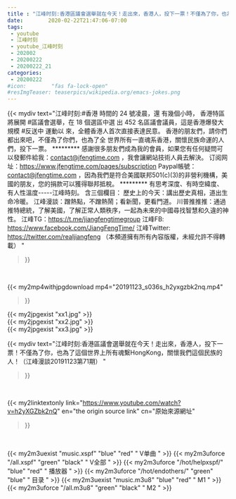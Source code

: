 ```yaml
---
title : "江峰时刻:香港區議會選舉就在今天！走出來，香港人，投下一票！不僅為了你，也為了這個世界上所有魂繫HongKong，關懷我們這個民族的人！（江峰漫談20191123第71期） "
date:        2020-02-22T21:47:06-07:00
tags:
 - youtube
 - 江峰时刻
 - youtube_江峰时刻
 - 202002
 - 20200222
 - 20200222_21
categories:
 - 20200222
#icon:        "fas fa-lock-open"
#resImgTeaser: teaserpics/wikipedia.org/emacs-jokes.png
---
```


{{< mydiv text="江峰时刻:#香港 時間的 24 號凌晨，還 有幾個小時， 香港特區將展開 #區議會選舉，在 18 個選區中選 出 452 名區議會議員，這是香港爆發大規模 #反送中 運動以 來，全體香港人首次直接表達民意。 香港的朋友們，請你們都出來吧，不僅為了你們，也為了全 世界所有一直魂系香港，關懷民族命運的人們，投下一票。     ********* 感謝很多朋友們成為我的會員，如果您有任何疑問可以發郵件給我：contact@jfengtime.com ，我會讓網站技術人員去解決。 订阅网址：https://www.jfengtime.com/pages/subscription Paypal帳號：contact@jfengtime.com ，因為我們是符合美國联邦501(c)(3)的非營利機構，美國的朋友，您的捐款可以獲得聯邦抵稅。     ********* 有思考深度、有時空緯度、有人性溫度-----江峰時刻。 含三個欄目： 歷史上的今天：講出歷史真相，道出生命冷暖。 江峰漫談：蹭熱點，不蹭熱鬧；看新聞，更看門道。 川普推推推：通過推特總統，了解美國，了解正常人類秩序，一起為未來的中國尋找智慧和久違的神性。  江峰TG：https://t.me/jiangfengtimegroup 江峰FB: https://www.facebook.com/JiangFengTime/ 江峰Twitter: https://twitter.com/realjiangfeng （本頻道擁有所有內容版權，未經允許不得轉載） "
>}}
<br>


{{< my2mp4withjpgdownload mp4="20191123_s036s_h2yxgzbk2nq.mp4"
>}}

{{< my2jpgexist "xx1.jpg" >}}<br>
{{< my2jpgexist "xx2.jpg" >}}<br>
{{< my2jpgexist "xx3.jpg" >}}<br>



{{< mydiv text="江峰时刻:香港區議會選舉就在今天！走出來，香港人，投下一票！不僅為了你，也為了這個世界上所有魂繫HongKong，關懷我們這個民族的人！（江峰漫談20191123第71期） "
>}}
<br>

{{< my2linktextonly link="https://www.youtube.com/watch?v=h2yXGZbk2nQ"
en="the origin source link" cn="原始來源網址"
>}}


<br>

{{< my2m3uexist "music.xspf"        "blue"   "red"    " V单曲 " >}} {{< my2m3uforce "/all.xspf"         "green"  "black"  " V全部 " >}} {{< my2m3uforce "/hot/helpxspf/"    "blue"   "red"    " 播放器 " >}} {{< my2m3uforce "/hot/endothers/"   "green"  "blue"   " 目录 " >}} {{< my2m3uexist "music.m3u8"        "blue"   "red"    " M1 " >}} {{< my2m3uforce "/all.m3u8"         "green"  "black"  " M2 " >}} 
